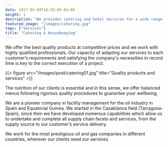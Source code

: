```yaml
---
date: 2017-04-09T10:58:08-04:00
weight: 1
description: "We provides catering and hotel services for a wide range of sectors in different places around the world."
featured_image: "/images/catering.jpg"
tags: ["services"]
title: "Catering & Housekeeping"
---
```


We offer the best quality products at competitive prices and we work with highly qualified professionals. Our capacity of adapting our services to each customer’s requirements and satisfying the company's necessities in record time is key to the correct execution of a project.

{{< figure src="/images/post/catering01.jpg" title="Quality products and services" >}}



The nutrition of our clients is essential and in this sense, we offer balanced menus following rigorous quality procedures to guarantee your wellbeing.

We are a pioneer company in facility management for the oil industry in Spain and Equatorial Guinea. We started in the Casablanca field
(Tarragona-Spain), since then we have developed numerous capabilities which allow us to undertake and complete all supply chain facets
and services, from the supply source to our customer’s service delivery.

We work for the most prestigious oil and gas companies in different countries, wherever our clients need our services.
